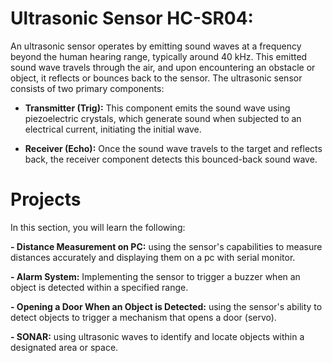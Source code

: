 # Ultrasonic Sensor HC-SR04:
An ultrasonic sensor operates by emitting sound waves at a frequency beyond the human hearing range, typically around 40 kHz. This emitted sound wave travels through the air, and upon encountering an obstacle or object, it reflects or bounces back to the sensor. The ultrasonic sensor consists of two primary components:

- **Transmitter (Trig):** This component emits the sound wave using piezoelectric crystals, which generate sound when subjected to an electrical current, initiating the initial wave.
  
- **Receiver (Echo):** Once the sound wave travels to the target and reflects back, the receiver component detects this bounced-back sound wave.

# Projects
In this section, you will learn the following:

**- Distance Measurement on PC:** using the sensor's capabilities to measure distances accurately and displaying them on a pc with serial monitor.

**- Alarm System:** Implementing the sensor to trigger a buzzer when an object is detected within a specified range.

**- Opening a Door When an Object is Detected:** using the sensor's ability to detect objects to trigger a mechanism that opens a door (servo).

**- SONAR:** using ultrasonic waves to identify and locate objects within a designated area or space.
